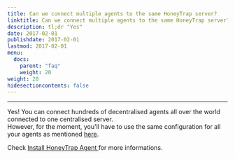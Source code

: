 ```yaml
---
title: Can we connect multiple agents to the same HoneyTrap server?
linktitle: Can we connect multiple agents to the same HoneyTrap server?
description: tl;dr "Yes"
date: 2017-02-01
publishdate: 2017-02-01
lastmod: 2017-02-01
menu:
  docs:
    parent: "faq"
    weight: 20
weight: 20
hidesectioncontents: false
---
```

-----
Yes! You can connect hundreds of decentralised agents all over the world connected to one centralised server.  
However, for the moment, you'll have to use the same configuration for all your agents as mentioned [here](/faq/configure-different-agents/).

Check [Install HoneyTrap Agent ](/manuals/installing-agent/) for more informations.
